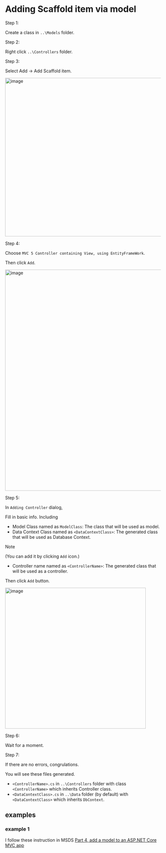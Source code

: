 # Adding Scaffold item via model
Step 1:

Create a class in `..\Models` folder.

Step 2:

Right click `..\Controllers` folder.

Step 3:

Select Add -> Add Scaffold item.

<img width="512" alt="image" src="https://github.com/user-attachments/assets/e2dfa05a-0465-4f4f-afdd-dea2da89272f" />

Step 4: 

Choose `MVC 5 Controller containing View, using EntityFrameWork`.

Then click `Add`.

<img width="714" alt="image" src="https://github.com/user-attachments/assets/f8c8f9e2-3cdd-493b-8678-cd8ebf872882" />

Step 5:

In `Adding Controller` dialog,

Fill in basic info. Including

+ Model Class named as `ModelClass`: The class that will be used as model.
+ Data Context Class named as `<DataContextClass>`: The generated class that will be used as Database Context.

> [!NOTE]
> (You can add it by clicking `Add` icon.)

+ Controller name named as `<ControllerName>`: The generated class that will be used as a controller.

Then click `Add` button.

<img width="455" alt="image" src="https://github.com/user-attachments/assets/77230fb4-c647-458b-8063-cbb6457594a1" />

Step 6:

Wait for a moment.

Step 7:

If there are no errors, congrulations. 

You will see these files generated.

+ `<ControllerName>.cs` in `..\Controllers` folder with class `<ControllerName>` which inherits Controller class.
+ `<DataContextClass>.cs` in `..\Data` folder (by default) with `<DataContextClass>` which inherits `DbContext`.

## examples
### example 1
I follow these instruction in MSDS [Part 4, add a model to an ASP.NET Core MVC app](https://learn.microsoft.com/en-us/aspnet/core/tutorials/first-mvc-app/adding-model?view=aspnetcore-5.0&tabs=visual-studio)
